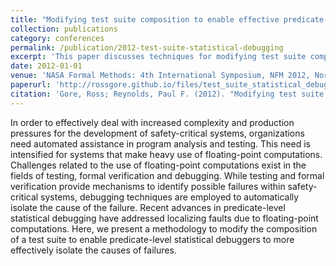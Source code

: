 ```yaml
---
title: "Modifying test suite composition to enable effective predicate-level statistical debugging"
collection: publications
category: conferences
permalink: /publication/2012-test-suite-statistical-debugging
excerpt: 'This paper discusses techniques for modifying test suite composition to improve the effectiveness of predicate-level statistical debugging, enhancing software testing and fault localization processes.'
date: 2012-01-01
venue: 'NASA Formal Methods: 4th International Symposium, NFM 2012, Norfolk, VA, USA, April 3-5, 2012. Proceedings 4'
paperurl: 'http://rossgore.github.io/files/test_suite_statistical_debugging.pdf'
citation: 'Gore, Ross; Reynolds, Paul F. (2012). "Modifying test suite composition to enable effective predicate-level statistical debugging." <i>NASA Formal Methods: 4th International Symposium, NFM 2012, Norfolk, VA, USA, April 3-5, 2012. Proceedings 4</i>. 70-84.'
---
```

In order to effectively deal with increased complexity and production pressures for the development of safety-critical systems, organizations need automated assistance in program analysis and testing. This need is intensified for systems that make heavy use of floating-point computations. Challenges related to the use of floating-point computations exist in the fields of testing, formal verification and debugging. While testing and formal verification provide mechanisms to identify possible failures within safety-critical systems, debugging techniques are employed to automatically isolate the cause of the failure. Recent advances in predicate-level statistical debugging have addressed localizing faults due to floating-point computations. Here, we present a methodology to modify the composition of a test suite to enable predicate-level statistical debuggers to more effectively isolate the causes of failures.